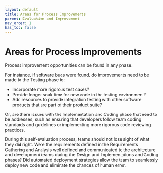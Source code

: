 ```yaml
---
layout: default
title: Areas for Process Improvements
parent: Evaluation and Improvement
nav_order: 1
has_toc: false
---
```


# Areas for Process Improvements

Process improvement opportunities can be found in any phase. 

For instance, if software bugs were found, do improvements need to be made to the Testing phase to:

*	Incorporate more rigorous test cases? 
*	Provide longer soak time for new code in the testing environment? 
*	Add resources to provide integration testing with other software products that are part of their product suite? 

Or, are there issues with the Implementation and Coding phase that need to be addresses, such as ensuring that developers follow team coding 
standards and guidelines or implementing more rigorous code reviewing practices.

During this self-evaluation process, teams should not lose sight of what they did right. Were the requirements defined in the Requirements 
Gathering and Analysis well defined and communicated to the architecture and development teams during the Design and Implementations and Coding phases? 
Did automated deployment strategies allow the team to seamlessly deploy new code and eliminate the chances of human error.
